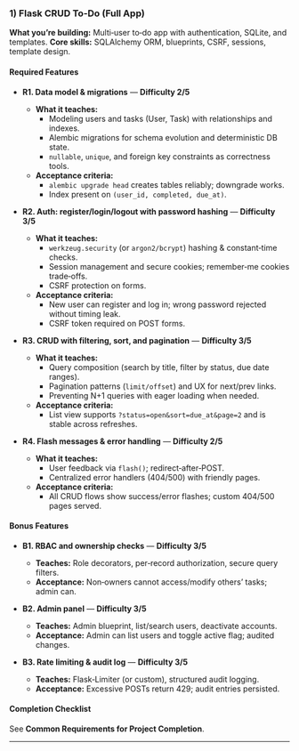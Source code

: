 ### 1) Flask CRUD To‑Do (Full App)
**What you’re building:** Multi‑user to‑do app with authentication, SQLite, and templates.
**Core skills:** SQLAlchemy ORM, blueprints, CSRF, sessions, template design.

#### Required Features
- **R1. Data model & migrations** — **Difficulty 2/5**
  - **What it teaches:**
    - Modeling users and tasks (User, Task) with relationships and indexes.
    - Alembic migrations for schema evolution and deterministic DB state.
    - `nullable`, `unique`, and foreign key constraints as correctness tools.
  - **Acceptance criteria:**
    - `alembic upgrade head` creates tables reliably; downgrade works.
    - Index present on `(user_id, completed, due_at)`.

- **R2. Auth: register/login/logout with password hashing** — **Difficulty 3/5**
  - **What it teaches:**
    - `werkzeug.security` (or `argon2/bcrypt`) hashing & constant‑time checks.
    - Session management and secure cookies; remember‑me cookies trade‑offs.
    - CSRF protection on forms.
  - **Acceptance criteria:**
    - New user can register and log in; wrong password rejected without timing leak.
    - CSRF token required on POST forms.

- **R3. CRUD with filtering, sort, and pagination** — **Difficulty 3/5**
  - **What it teaches:**
    - Query composition (search by title, filter by status, due date ranges).
    - Pagination patterns (`limit/offset`) and UX for next/prev links.
    - Preventing N+1 queries with eager loading when needed.
  - **Acceptance criteria:**
    - List view supports `?status=open&sort=due_at&page=2` and is stable across refreshes.

- **R4. Flash messages & error handling** — **Difficulty 2/5**
  - **What it teaches:**
    - User feedback via `flash()`; redirect‑after‑POST.
    - Centralized error handlers (404/500) with friendly pages.
  - **Acceptance criteria:**
    - All CRUD flows show success/error flashes; custom 404/500 pages served.

#### Bonus Features
- **B1. RBAC and ownership checks** — **Difficulty 3/5**
  - **Teaches:** Role decorators, per‑record authorization, secure query filters.
  - **Acceptance:** Non‑owners cannot access/modify others’ tasks; admin can.

- **B2. Admin panel** — **Difficulty 3/5**
  - **Teaches:** Admin blueprint, list/search users, deactivate accounts.
  - **Acceptance:** Admin can list users and toggle active flag; audited changes.

- **B3. Rate limiting & audit log** — **Difficulty 3/5**
  - **Teaches:** Flask‑Limiter (or custom), structured audit logging.
  - **Acceptance:** Excessive POSTs return 429; audit entries persisted.

#### Completion Checklist
See **Common Requirements for Project Completion**.

---
